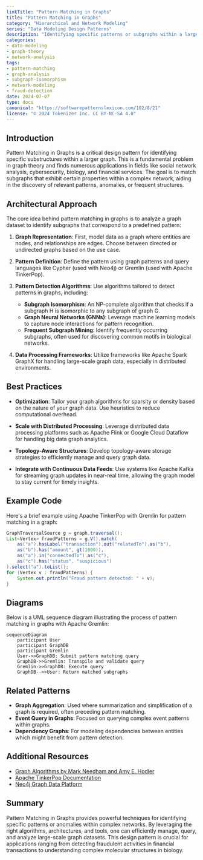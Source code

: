 ```yaml
---
linkTitle: "Pattern Matching in Graphs"
title: "Pattern Matching in Graphs"
category: "Hierarchical and Network Modeling"
series: "Data Modeling Design Patterns"
description: "Identifying specific patterns or subgraphs within a larger graph, aiding in tasks like detecting fraudulent transactions by finding typical fraud patterns in transaction graphs."
categories:
- data-modeling
- graph-theory
- network-analysis
tags:
- pattern-matching
- graph-analysis
- subgraph-isomorphism
- network-modeling
- fraud-detection
date: 2024-07-07
type: docs
canonical: "https://softwarepatternslexicon.com/102/8/21"
license: "© 2024 Tokenizer Inc. CC BY-NC-SA 4.0"
---
```



## Introduction

Pattern Matching in Graphs is a critical design pattern for identifying specific substructures within a larger graph. This is a fundamental problem in graph theory and finds numerous applications in fields like social network analysis, cybersecurity, biology, and financial services. The goal is to match subgraphs that exhibit certain properties within a complex network, aiding in the discovery of relevant patterns, anomalies, or frequent structures.

## Architectural Approach

The core idea behind pattern matching in graphs is to analyze a graph dataset to identify subgraphs that correspond to a predefined pattern:

1. **Graph Representation**: First, model data as a graph where entities are nodes, and relationships are edges. Choose between directed or undirected graphs based on the use case.

2. **Pattern Definition**: Define the pattern using graph patterns and query languages like Cypher (used with Neo4j) or Gremlin (used with Apache TinkerPop).

3. **Pattern Detection Algorithms**: Use algorithms tailored to detect patterns in graphs, including:
   - **Subgraph Isomorphism**: An NP-complete algorithm that checks if a subgraph H is isomorphic to any subgraph of graph G.
   - **Graph Neural Networks (GNNs)**: Leverage machine learning models to capture node interactions for pattern recognition.
   - **Frequent Subgraph Mining**: Identify frequently occurring subgraphs, often used for discovering common motifs in biological networks.

4. **Data Processing Frameworks**: Utilize frameworks like Apache Spark GraphX for handling large-scale graph data, especially in distributed environments.

## Best Practices

- **Optimization**: Tailor your graph algorithms for sparsity or density based on the nature of your graph data. Use heuristics to reduce computational overhead.
  
- **Scale with Distributed Processing**: Leverage distributed data processing platforms such as Apache Flink or Google Cloud Dataflow for handling big data graph analytics.

- **Topology-Aware Structures**: Develop topology-aware storage strategies to efficiently manage and query graph data.

- **Integrate with Continuous Data Feeds**: Use systems like Apache Kafka for streaming graph updates in near-real time, allowing the graph model to stay current for timely insights.

## Example Code

Here's a brief example using Apache TinkerPop with Gremlin for pattern matching in a graph:

```java
GraphTraversalSource g = graph.traversal();
List<Vertex> fraudPatterns = g.V().match(
    as("a").hasLabel("transaction").out("relatedTo").as("b"),
    as("b").has("amount", gt(1000)),
    as("a").in("connectedTo").as("c"),
    as("c").has("status", "suspicious")
).select("a").toList();
for (Vertex v : fraudPatterns) {
    System.out.println("Fraud pattern detected: " + v);
}
```

## Diagrams

Below is a UML sequence diagram illustrating the process of pattern matching in graphs with Apache Gremlin:

```mermaid
sequenceDiagram
    participant User
    participant GraphDB
    participant Gremlin
    User->>GraphDB: Submit pattern matching query
    GraphDB->>Gremlin: Transpile and validate query
    Gremlin->>GraphDB: Execute query
    GraphDB-->>User: Return matched subgraphs
```

## Related Patterns

- **Graph Aggregation**: Used where summarization and simplification of a graph is required, often preceding pattern matching.
- **Event Query in Graphs**: Focused on querying complex event patterns within graphs.
- **Dependency Graphs**: For modeling dependencies between entities which might benefit from pattern detection.

## Additional Resources

- [Graph Algorithms by Mark Needham and Amy E. Hodler](https://www.oreilly.com/library/view/graph-algorithms/9781492047674/)
- [Apache TinkerPop Documentation](https://tinkerpop.apache.org/)
- [Neo4j Graph Data Platform](https://neo4j.com/developer/)

## Summary

Pattern Matching in Graphs provides powerful techniques for identifying specific patterns or anomalies within complex networks. By leveraging the right algorithms, architectures, and tools, one can efficiently manage, query, and analyze large-scale graph datasets. This design pattern is crucial for applications ranging from detecting fraudulent activities in financial transactions to understanding complex molecular structures in biology.
